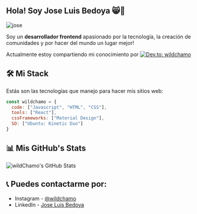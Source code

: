 <h2> Hola! Soy Jose Luis Bedoya 😸🌟 </h2> 

![jose](https://user-images.githubusercontent.com/56177835/227814011-e611dddc-84e8-49a7-941f-ab163e65c46a.png)

Soy un **desarrollador frontend** apasionado por la tecnología, la creación de comunidades y por hacer del mundo un lugar mejor!

Actualmente estoy compartiendo mi conocimiento por [![Dev.to: wildchamo](https://img.shields.io/badge/Dev.to-Dev%20Blog-ff69b4)](https://dev.to/wildchamo) 

## 🛠 Mi Stack
Estás son las tecnologías que manejo para hacer mis sitios web:
```javascript
const wildchamo = {
  code: ["Javascript", "HTML", "CSS"],
  tools: ["React"],
  cssFrameworks: ["Material Design"],
  SO: ["Ubuntu: Kinetic Duo"]
}
``` 

## 📊 Mis GitHub's Stats

![wildChamo's GitHub Stats](https://github-readme-stats.vercel.app/api?username=wildchamo&theme=graywhite&show_icons=true)

## 📞 Puedes contactarme por:
- Instagram - [@wildchamo](https://www.instagram.com/wildchamo/)
- LinkedIn - [Jose Luis Bedoya](https://www.linkedin.com/in/jose-luis-bedoya/)

